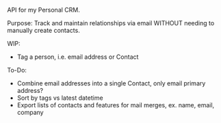 API for my Personal CRM.

Purpose: Track and maintain relationships via email WITHOUT needing to manually create contacts.

WIP:
- Tag a person, i.e. email address or Contact

To-Do:
- Combine email addresses into a single Contact, only email primary address?
- Sort by tags vs latest datetime
- Export lists of contacts and features for mail merges, ex. name, email, company
